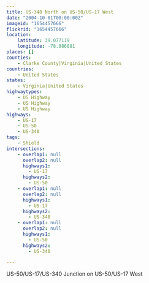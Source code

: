 ```yaml
---
title: US-340 North on US-50/US-17 West
date: "2004-10-01T00:00:00Z"
imageid: "1654457666"
flickrid: "1654457666"
location:
    latitude: 39.077119
    longitude: -78.086881
places: []
counties:
    - Clarke County|Virginia|United States
countries:
    - United States
states:
    - Virginia|United States
highwaytypes:
    - US Highway
    - US Highway
    - US Highway
highways:
    - US-17
    - US-50
    - US-340
tags:
    - Shield
intersections:
    - overlap1: null
      overlap2: null
      highways1:
        - US-17
      highways2:
        - US-50
    - overlap1: null
      overlap2: null
      highways1:
        - US-17
      highways2:
        - US-340
    - overlap1: null
      overlap2: null
      highways1:
        - US-50
      highways2:
        - US-340

---
```

US-50/US-17/US-340 Junction on US-50/US-17 West